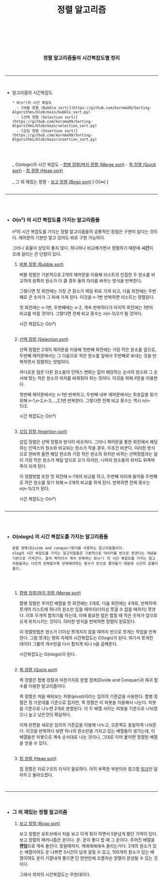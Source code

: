 # <center> **정렬 알고리즘** </center> </br></br>

</br>

### <center> 정렬 알고리즘들의 시간복잡도별 정리 </center>

</br>

---

</br>

- 알고리즘의 시간복잡도</br>

      * O(n²)의 시간 복잡도
      	- [버블 정렬 (Bubble sort)](https://github.com/kornma99/Sorting-Algorithms/blob/main/bubble_sort.py)
      	- [선택 정렬 (Selection sort)](https://github.com/kornma99/Sorting-Algorithms/blob/main/selection_sort.py)
      	- [삽입 정렬 (Insertion sort)](https://github.com/kornma99/Sorting-Algorithms/blob/main/insertion_sort.py)

  </br></br>  
   _ O(nlogn)의 시간 복잡도 - [합병 정렬/머지 정렬 (Merge sort)](https://github.com/kornma99/Sorting-Algorithms/blob/main/merge_sort.py) - [퀵 정렬 (Quick sort)](https://github.com/kornma99/Sorting-Algorithms/blob/main/quick_sort.py) - [힙 정렬 (Heap sort)](https://github.com/kornma99/Sorting-Algorithms/blob/main/heap_sort.py)
  </br></br>
  _ 그 외 재밌는 정렬 - [보고 정렬 (Bogo sort)](https://github.com/kornma99/Sorting-Algorithms/blob/main/bogo_sort.py) [ O(∞) ]
  </br></br>

---

</br></br>

- ### O(n²) 의 시간 복잡도를 가지는 알고리즘들

  n²의 시간 복잡도를 가지는 정렬 알고리즘들의 공통적인 장점은 구현이 쉽다는 것이다. 제어문의 기본만 알고 있어도 바로 구현 가능하다.

  그러나 효율이 상당히 좋지 않다. 하나하나 비교해가면서 정렬하기 때문에 **시간**이 오래 걸리는 큰 단점이 있다.

  1. [버블 정렬 (Bubble sort)](https://github.com/kornma99/Sorting-Algorithms/blob/main/bubble_sort.py)

     버블 정렬은 기본적으로 2개의 제어문을 이용해 리스트의 인접한 두 원소를 비교하여 왼쪽의 원소가 더 클 경우 둘의 자리를 바꾸는 방식을 반복한다.

     그렇다면 첫 회전에는 가장 큰 원소가 제일 뒤로 가게 되고, 다음 회전에는 두번째로 큰 숫자가 그 뒤에 가게 된다. 이것을 n-1번 반복하면 리스트는 정렬된다.

     첫 회전에는 n-1번, 두번째에는 n-2, 계속 반복하다가 마지막 회전에는 1번의 비교를 마칠 것이다.
     그렇다면 전체 비교 횟수는 n(n-1)/2가 될 것이다.

     시간 복잡도는 O(n²)</br></br>

  2. [선택 정렬 (Selection sort)](https://github.com/kornma99/Sorting-Algorithms/blob/main/selection_sort.py)

     선택 정렬은 2개의 제어문을 이용해 첫번째 회전에는 가장 작은 원소를 앞으로, 두번째 제어문에서는 그 다음으로 작은 원소를 앞에서 두번째로 보내는 것을 반복하면서 정렬하는 방법이다.

     까다로운 점은 다른 원소들의 인덱스 변화는 없이 해당하는 순서의 원소와 그 순서에 맞는 작은 원소의 위치를 바꿔줘야 하는 것이다. 이것을 위해 if문을 이용한다.

     첫번째 제어문에서는 n-1번 반복하고, 두번째 내부 제어문에서는 최솟값을 찾기 위해 n-1,n-2,n-3,...,2,1번 반복한다.
     그렇다면 전체 비교 횟수는 역시 n(n-1)/2.

     시간 복잡도는 O(n²)</br></br>

  3. [삽입 정렬 (Insertion sort)](https://github.com/kornma99/Sorting-Algorithms/blob/main/insertion_sort.py)

     삽입 정렬은 선택 정렬과 방식이 비슷하다. 그러나 제어문을 통한 회전에서 해당하는 인덱스의 원소와 비교되는 원소가 작을 경우, 무조건 바꾼다. 이러한 방식으로 한바퀴 돌면 해당 원소와 가장 작은 원소의 위치만 바뀌는 선택정렬과는 달리 가장 작은 원소가 제일 앞으로 오기 하지만, 나머지 원소들의 위치도 뒤죽박죽이 되게 된다.

     이 정렬방법 또한 첫 회전때 n-1개의 비교를 하고, 두번째 자리에 들어올 두번째로 작은 원소를 찾기 위해 n-2개의 비교를 하게 된다. 반복하면 전체 횟수는n(n-1)/2가 된다.

     시간 복잡도는 O(n²)</br></br>

---

</br></br>

- ### O(nlogn) 의 시간 복잡도를 가지는 알고리즘들

      분할 정복(Divide and conquer)방식을 사용하는 알고리즘들이다.
      nlog의 시간 복잡도를 가지는 알고리즘들은 기본적으로 데이터를 반으로 쪼갠다는 개념을 기본으로 가져간다. 둘씩 짝지어서 계속 반복하는 O(n²) 의 시간 복잡도를 가지는 알고리즘들과는 다르게 반복할수록 반복해야하는 횟수가 반으로 줄어들기 때문에 시간의 효율이 좋다.

  </br></br>

  1. [합병 정렬/머지 정렬 (Merge sort)](https://github.com/kornma99/Sorting-Algorithms/blob/main/merge_sort.py)

     합병 정렬은 주어진 배열을 첫 회전에는 2개로, 다음 회전에는 4개로, 반복하여 쪼개어 리스트에 하나의 원소만 있을 때까지(더이상 쪼갤 수 없을 때까지) 쪼갠다.
     이후 두개씩 합치기를 하는데, 이때 중요한 점은 합칠 때 작은 숫자가 앞으로 오게 위치시키는 것이다. 이러한 방식을 반복하면 정렬이 완료된다.

     이 정렬방법은 원소가 더이상 쪼개지지 않을 때까지 반으로 쪼개는 작업을 반복한다. 그럼 쪼개는 행위 자체의 시간복잡도는 O(logn)가 된다. 여기서 쪼개진 데이터 그룹의 개수만큼 다시 합치게 되니 n을 곱해준다.

     시간복잡도는 O(nlogn)이 된다. </br></br>

  2. [퀵 정렬 (Quick sort)](https://github.com/kornma99/Sorting-Algorithms/blob/main/quick_sort.py)

     퀵 정렬은 합병 정렬과 마찬가지로 분할 정복(Divide and Conquer)과 재귀 함수를 이용한 알고리즘이다.

     퀵 정렬은 처음 배워보는 피봇(pivot)이라는 임의의 기준값을 사용한다. 합병 정렬은 정 가운데를 기준으로 잡지만, 퀵 정렬은 이 피봇을 이용해서 나눈다.
     피봇을 기준으로 나누면 2개로 분할된다. 이 두 배열 사이는 피봇을 기준으로 나뉘였으니 높고 낮은것이 확실하다.

     이제 왼편을 새로운 임의의 기준값을 이용해 나누고, 오른쪽도 동일하게 나눠준다. 이것을 반복하다 보면 하나의 원소만을 가지고 있는 배열들이 생기는데, 이 배열들은 피봇으로 계속 순서대로 나눈 것이니, 그대로 이어 붙이면 정렬된 배열을 얻을 수 있다.</br></br>

  3. [힙 정렬 (Heap sort)](https://github.com/kornma99/Sorting-Algorithms/blob/main/heap_sort.py)

     힙 정렬은 자료구조의 지식이 필요하다. 아직 부족한 부분이라 참고할 [링크](https://gmlwjd9405.github.io/2018/05/10/algorithm-heap-sort.html)만 달아두고 돌아오겠다.

</br>

---

</br>

- ### 그 외 재밌는 정렬 알고리즘

  1. [보고 정렬 (Bogo sort)](https://github.com/kornma99/Sorting-Algorithms/blob/main/bogo_sort.py)

     보고 정렬은 유트브에서 처음 보고 이게 뭐지 하면서 5분넘게 봤던 기억이 있다. 보고 정렬의 매커니즘은 운이다. 운. 운이 좋다 할 때 그 운이다.
     주어진 배열을 **랜덤**으로 계속 돌린다. 맞을때까지. 계에에에에속 돌리는거다. 3개의 원소가 있는 배열이여도 운 나쁘면 3시간이 넘게 걸릴 수 있고, 100개의 원소가 있는 배열이여도 운이 기깔내게 좋으면 단 한번만에 오름차순 정렬이 완성될 수 있는 것이다.

     그래서 최악의 시간복잡도는 무한대이다.

